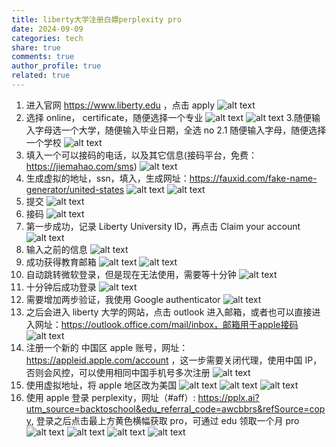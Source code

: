 ```yaml
---
title: liberty大学注册白嫖perplexity pro
date: 2024-09-09
categories: tech
share: true
comments: true
author_profile: true
related: true
---
```


1. 进入官网 https://www.liberty.edu ，点击 apply
   ![alt text](/assets/images/liberty/image-0.png)
2. 选择 online， certificate，随便选择一个专业
   ![alt text](/assets/images/liberty/image-1.png)
   ![alt text](/assets/images/liberty/image.png) 3.随便输入字母选一个大学，随便输入毕业日期，全选 no
   2.1 随便输入字母，随便选择一个学校
   ![alt text](/assets/images/liberty/image-2.1.png)
3. 填入一个可以接码的电话，以及其它信息(接码平台，免费：https://jiemahao.com/sms)
   ![alt text](/assets/images/liberty/image-2.png)
4. 生成虚拟的地址，ssn，填入，生成网址：https://fauxid.com/fake-name-generator/united-states
   ![alt text](/assets/images/liberty/image-3.png)
   ![alt text](/assets/images/liberty/image-4.png)
5. 提交
   ![alt text](/assets/images/liberty/image-5.png)
6. 接码
   ![alt text](/assets/images/liberty/image-6.png)
7. 第一步成功，记录 Liberty University ID，再点击 Claim your account
   ![alt text](/assets/images/liberty/image-8.png)
8. 输入之前的信息
   ![alt text](/assets/images/liberty/image-9.png)
9. 成功获得教育邮箱
   ![alt text](/assets/images/liberty/image-7.png)
   ![alt text](/assets/images/liberty/image-10.png)
10. 自动跳转微软登录，但是现在无法使用，需要等十分钟
    ![alt text](/assets/images/liberty/image-12.png)
11. 十分钟后成功登录
    ![alt text](/assets/images/liberty/image-11.png)
12. 需要增加两步验证，我使用 Google authenticator
    ![alt text](/assets/images/liberty/image-13.png)
13. 之后会进入 liberty 大学的网站，点击 outlook 进入邮箱，或者也可以直接进入网址：https://outlook.office.com/mail/inbox，邮箱用于apple接码
    ![alt text](/assets/images/liberty/image-14.png)
14. 注册一个新的 中国区 apple 账号，网址： https://appleid.apple.com/account ，这一步需要关闭代理，使用中国 IP，否则会风控，可以使用相同中国手机号多次注册
    ![alt text](/assets/images/liberty/image-15.png)
15. 使用虚拟地址，将 apple 地区改为美国
    ![alt text](/assets/images/liberty/image-16.png)
    ![alt text](/assets/images/liberty/image-17.png)
    ![alt text](/assets/images/liberty/image-18.png)
16. 使用 apple 登录 perplexity，网址（#aff）: https://pplx.ai?utm_source=backtoschool&edu_referral_code=awcbbrs&refSource=copy, 登录之后点击最上方黄色横幅获取 pro，可通过 edu 领取一个月 pro
    ![alt text](/assets/images/liberty/image-19.png)
    ![alt text](/assets/images/liberty/image-20.png)
    ![alt text](/assets/images/liberty/image-21.png)
    ![alt text](/assets/images/liberty/image-22.png)
